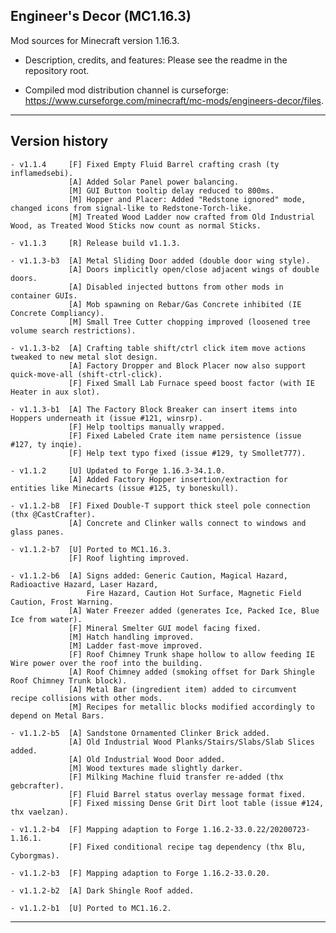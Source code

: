 
## Engineer's Decor (MC1.16.3)

Mod sources for Minecraft version 1.16.3.

- Description, credits, and features: Please see the readme in the repository root.

- Compiled mod distribution channel is curseforge: https://www.curseforge.com/minecraft/mc-mods/engineers-decor/files.

----

## Version history

    - v1.1.4     [F] Fixed Empty Fluid Barrel crafting crash (ty inflamedsebi).
                 [A] Added Solar Panel power balancing.
                 [M] GUI Button tooltip delay reduced to 800ms.
                 [M] Hopper and Placer: Added "Redstone ignored" mode, changed icons from signal-like to Redstone-Torch-like.
                 [M] Treated Wood Ladder now crafted from Old Industrial Wood, as Treated Wood Sticks now count as normal Sticks.

    - v1.1.3     [R] Release build v1.1.3.

    - v1.1.3-b3  [A] Metal Sliding Door added (double door wing style).
                 [A] Doors implicitly open/close adjacent wings of double doors.
                 [A] Disabled injected buttons from other mods in container GUIs.
                 [A] Mob spawning on Rebar/Gas Concrete inhibited (IE Concrete Compliancy).
                 [M] Small Tree Cutter chopping improved (loosened tree volume search restrictions).

    - v1.1.3-b2  [A] Crafting table shift/ctrl click item move actions tweaked to new metal slot design.
                 [A] Factory Dropper and Block Placer now also support quick-move-all (shift-ctrl-click).
                 [F] Fixed Small Lab Furnace speed boost factor (with IE Heater in aux slot).

    - v1.1.3-b1  [A] The Factory Block Breaker can insert items into Hoppers underneath it (issue #121, winsrp).
                 [F] Help tooltips manually wrapped.
                 [F] Fixed Labeled Crate item name persistence (issue #127, ty inqie).
                 [F] Help text typo fixed (issue #129, ty Smollet777).

    - v1.1.2     [U] Updated to Forge 1.16.3-34.1.0.
                 [A] Added Factory Hopper insertion/extraction for entities like Minecarts (issue #125, ty boneskull).

    - v1.1.2-b8  [F] Fixed Double-T support thick steel pole connection (thx @CastCrafter).
                 [A] Concrete and Clinker walls connect to windows and glass panes.

    - v1.1.2-b7  [U] Ported to MC1.16.3.
                 [F] Roof lighting improved.

    - v1.1.2-b6  [A] Signs added: Generic Caution, Magical Hazard, Radioactive Hazard, Laser Hazard,
                     Fire Hazard, Caution Hot Surface, Magnetic Field Caution, Frost Warning.
                 [A] Water Freezer added (generates Ice, Packed Ice, Blue Ice from water).
                 [F] Mineral Smelter GUI model facing fixed.
                 [M] Hatch handling improved.
                 [M] Ladder fast-move improved.
                 [F] Roof Chimney Trunk shape hollow to allow feeding IE Wire power over the roof into the building.
                 [A] Roof Chimney added (smoking offset for Dark Shingle Roof Chimney Trunk block).
                 [A] Metal Bar (ingredient item) added to circumvent recipe collisions with other mods.
                 [M] Recipes for metallic blocks modified accordingly to depend on Metal Bars.

    - v1.1.2-b5  [A] Sandstone Ornamented Clinker Brick added.
                 [A] Old Industrial Wood Planks/Stairs/Slabs/Slab Slices added.
                 [A] Old Industrial Wood Door added.
                 [M] Wood textures made slightly darker.
                 [F] Milking Machine fluid transfer re-added (thx gebcrafter).
                 [F] Fluid Barrel status overlay message format fixed.
                 [F] Fixed missing Dense Grit Dirt loot table (issue #124, thx vaelzan).

    - v1.1.2-b4  [F] Mapping adaption to Forge 1.16.2-33.0.22/20200723-1.16.1.
                 [F] Fixed conditional recipe tag dependency (thx Blu, Cyborgmas).

    - v1.1.2-b3  [F] Mapping adaption to Forge 1.16.2-33.0.20.

    - v1.1.2-b2  [A] Dark Shingle Roof added.

    - v1.1.2-b1  [U] Ported to MC1.16.2.

----
